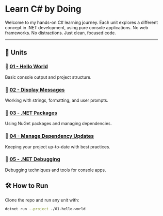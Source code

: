 #  Learn C# by Doing

Welcome to my hands-on C# learning journey. Each unit explores a different concept in .NET development, using pure console applications. No web frameworks. No distractions. Just clean, focused code.

---

## 📂 Units

### 🔹 [01 - Hello World](01-hello-world/README.md)
Basic console output and project structure.

### 🔹 [02 - Display Messages](02-display-messages/README.md)
Working with strings, formatting, and user prompts.

### 🔹 [03 - .NET Packages](03-dotnet-packages/README.md)
Using NuGet packages and managing dependencies.

### 🔹 [04 - Manage Dependency Updates](04-manage-dependency-updates/README.md)
Keeping your project up-to-date with best practices.

### 🔹 [05 - .NET Debugging](05-dotnet-debugging/README.md)
Debugging techniques and tools for console apps.

## 🛠️ How to Run

Clone the repo and run any unit with:

```bash
dotnet run --project ./01-hello-world
